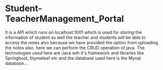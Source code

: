 # Student-TeacherManagement_Portal
It is a API which runs on localhost:1001  which is used for storing the information of student as well the teacher and students will be able to access the notes also because we have provided the option from uploading the notes also. here we can perform the CRUD operation of java. The technologies used here are Java wth it's framework and libraries like Springboot, thymeleaf etc and the database used here is the Mysql database...
